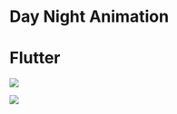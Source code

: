 
# Day Night Animation 
# Flutter

![](https://pub.dev/packages/lottie)

![](https://github.com/sazzad765/DayNightAnimation/blob/master/day_night_animation.gif)

